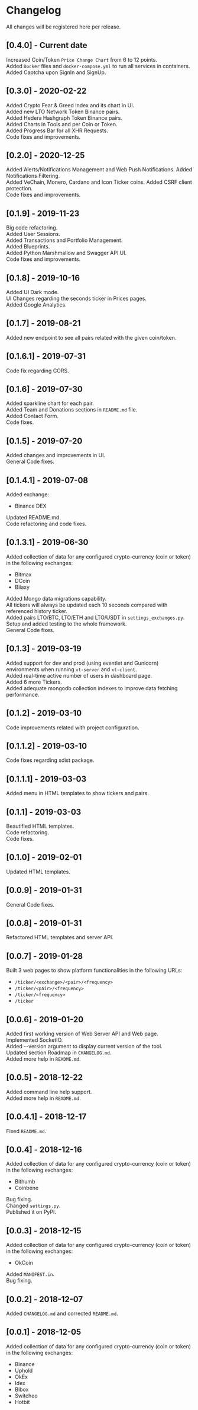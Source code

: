 # Changelog
All changes will be registered here per release.

## [0.4.0] - Current date
Increased Coin/Token `Price Change Chart` from 6 to 12 points.  
Added `Docker` files and `docker-compose.yml` to run all services in containers.  
Added Captcha upon SignIn and SignUp.  

## [0.3.0] - 2020-02-22
Added Crypto Fear & Greed Index and its chart in UI.  
Added new LTO Network Token Binance pairs.  
Added Hedera Hashgraph Token Binance pairs.  
Added Charts in Tools and per Coin or Token.  
Added Progress Bar for all XHR Requests.  
Code fixes and improvements.  

## [0.2.0] - 2020-12-25
Added Alerts/Notifications Management and Web Push Notifications.
Added Notifications Filtering.    
Added VeChain, Monero, Cardano and Icon Ticker coins.
Added CSRF client protection.  
Code fixes and improvements.  

## [0.1.9] - 2019-11-23
Big code refactoring.  
Added User Sessions.  
Added Transactions and Portfolio Management.  
Added Blueprints.  
Added Python Marshmallow and Swagger API UI.  
Code fixes and improvements.  

## [0.1.8] - 2019-10-16
Added UI Dark mode.  
UI Changes regarding the seconds ticker in Prices pages.  
Added Google Analytics.  

## [0.1.7] - 2019-08-21
Added new endpoint to see all pairs related with the given coin/token.  

## [0.1.6.1] - 2019-07-31
Code fix regarding CORS.      

## [0.1.6] - 2019-07-30
Added sparkline chart for each pair.    
Added Team and Donations sections in `README.md` file.  
Added Contact Form.  
Code fixes.  

## [0.1.5] - 2019-07-20
Added changes and improvements in UI.  
General Code fixes. 

## [0.1.4.1] - 2019-07-08
Added exchange:

* Binance DEX

Updated README.md.  
Code refactoring and code fixes.

## [0.1.3.1] - 2019-06-30
Added collection of data for any configured crypto-currency (coin or token) in 
the following exchanges:  

* Bitmax
* DCoin
* Bilaxy

Added Mongo data migrations capability.  
All tickers will always be updated each 10 seconds compared with 
referenced history ticker.  
Added pairs LTO/BTC, LTO/ETH and LTO/USDT in `settings_exchanges.py`.  
Setup and added testing to the whole framework.  
General Code fixes. 

## [0.1.3] - 2019-03-19
Added support for dev and prod (using eventlet and Gunicorn) environments when
running `xt-server` and `xt-client`.  
Added real-time active number of users in dashboard page.  
Added 6 more Tickers.  
Added adequate mongodb collection indexes to improve data fetching performance.  

## [0.1.2] - 2019-03-10
Code improvements related with project configuration.  

## [0.1.1.2] - 2019-03-10
Code fixes regarding sdist package.  

## [0.1.1.1] - 2019-03-03
Added menu in HTML templates to show tickers and pairs.  

## [0.1.1] - 2019-03-03
Beautified HTML templates.  
Code refactoring.  
Code fixes.  

## [0.1.0] - 2019-02-01
Updated HTML templates.  

## [0.0.9] - 2019-01-31
General Code fixes.  

## [0.0.8] - 2019-01-31
Refactored HTML templates and server API.  

## [0.0.7] - 2019-01-28
Built 3 web pages to show platform functionalities in the following URLs:  

* `/ticker/<exchange>/<pair>/<frequency>`
* `/ticker/<pair>/<frequency>`
* `/ticker/<frequency>`
* `/ticker`

## [0.0.6] - 2019-01-20
Added first working version of Web Server API and Web page.  
Implemented SocketIO.  
Added --version argument to display current version of the tool.  
Updated section Roadmap in `CHANGELOG.md`.  
Added more help in `README.md`.  

## [0.0.5] - 2018-12-22
Added command line help support.  
Added more help in `README.md`.  

## [0.0.4.1] - 2018-12-17
Fixed `README.md`.  

## [0.0.4] - 2018-12-16
Added collection of data for any configured crypto-currency (coin or token) in 
the following exchanges:  

* Bithumb
* Coinbene

Bug fixing.  
Changed `settings.py`.  
Published it on PyPI.  

## [0.0.3] - 2018-12-15
Added collection of data for any configured crypto-currency (coin or token) in 
the following exchanges:

* OkCoin

Added `MANIFEST.in`.  
Bug fixing.  

## [0.0.2] - 2018-12-07
Added `CHANGELOG.md` and corrected `README.md`.  

## [0.0.1] - 2018-12-05
Added collection of data for any configured crypto-currency (coin or token) in 
the following exchanges:  

* Binance
* Uphold
* OkEx
* Idex
* Bibox
* Switcheo
* Hotbit
